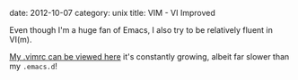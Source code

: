 date:    2012-10-07
category: unix
title: VIM - VI Improved

Even though I'm a huge fan of Emacs, I also try to be relatively
fluent in VI(m).

[My .vimrc can be viewed here](https://github.com/skybert/my-little-friends/blob/master/vim/.vimrc)
it's constantly growing, albeit far slower than my ```.emacs.d```!


